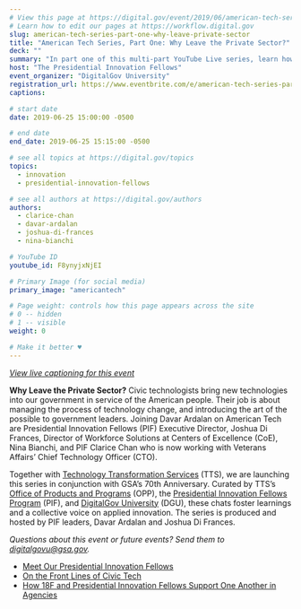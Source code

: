 ```yaml
---
# View this page at https://digital.gov/event/2019/06/american-tech-series-part-one-why
# Learn how to edit our pages at https://workflow.digital.gov
slug: american-tech-series-part-one-why-leave-private-sector
title: "American Tech Series, Part One: Why Leave the Private Sector?"
deck: ""
summary: "In part one of this multi-part YouTube Live series, learn how civic technologists work to better our government.  "
host: "The Presidential Innovation Fellows"
event_organizer: "DigitalGov University"
registration_url: https://www.eventbrite.com/e/american-tech-series-part-one-why-leave-the-private-sector-registration-62151203924
captions: 

# start date
date: 2019-06-25 15:00:00 -0500

# end date
end_date: 2019-06-25 15:15:00 -0500

# see all topics at https://digital.gov/topics
topics: 
  - innovation
  - presidential-innovation-fellows

# see all authors at https://digital.gov/authors
authors: 
  - clarice-chan
  - davar-ardalan
  - joshua-di-frances
  - nina-bianchi

# YouTube ID
youtube_id: F8ynyjxNjEI

# Primary Image (for social media)
primary_image: "americantech"

# Page weight: controls how this page appears across the site
# 0 -- hidden
# 1 -- visible
weight: 0

# Make it better ♥
---
```

[*View live captioning for this event*](https://www.captionedtext.com/client/event.aspx?EventID=4044360&CustomerID=321)


**Why Leave the Private Sector?** Civic technologists bring new technologies into our government in service of the American people. Their job is about managing the process of technology change, and introducing the art of the possible to government leaders. Joining Davar Ardalan on American Tech are Presidential Innovation Fellows (PIF) Executive Director, Joshua Di Frances, Director of Workforce Solutions at Centers of Excellence (CoE), Nina Bianchi, and PIF Clarice Chan who is now working with Veterans Affairs’ Chief Technology Officer (CTO).

Together with [Technology Transformation Services](https://www.gsa.gov/about-us/organization/federal-acquisition-service/technology-transformation-services) (TTS), we are launching this series in conjunction with GSA’s 70th Anniversary. Curated by TTS’s [Office of Products and Programs](https://www.gsa.gov/about-us/organization/federal-acquisition-service/technology-transformation-services/office-of-products-and-programs) (OPP), the [Presidential Innovation Fellows Program](https://www.gsa.gov/about-us/organization/federal-acquisition-service/technology-transformation-services/office-of-presidential-innovation-fellows) (PIF), and [DigitalGov University](https://digital.gov/digitalgov-university/) (DGU), these chats foster learnings and a collective voice on applied innovation. The series is produced and hosted by PIF leaders, Davar Ardalan and Joshua Di Frances.

*Questions about this event or future events? Send them to [digitalgovu@gsa.gov](mailto:digitalgovu@gsa.gov).*

- [Meet Our Presidential Innovation Fellows](https://www.presidentialinnovationfellows.gov/)
- [On the Front Lines of Civic Tech](https://digital.gov/2018/12/19/looking-back-at-pifs-in-2018/)
- [How 18F and Presidential Innovation Fellows Support One Another in Agencies](https://digital.gov/2019/05/07/two-complementary-teams-with-same-goal/)
